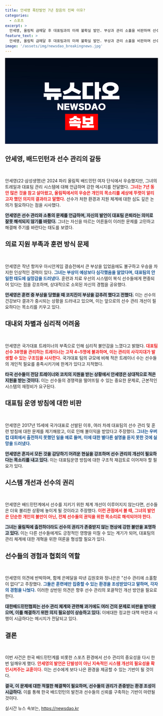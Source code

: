 ```yaml
---
title: 안세영 폭탄발언 7년 참음의 진짜 이유?
categories:
  - 스포츠
excerpt: >
  안세영, 올림픽 금메달 후 대표팀과의 미래 불확실 발언. 부상과 관리 소홀을 비판하며 선수 보호와 소통의 필요성을 강조했다. 국가대표의 시스템에 대해 강한 불만을 드러낸 그녀의 발언에 배드민턴계가 술렁이고 있다.
feature_text: >
  안세영, 올림픽 금메달 후 대표팀과의 미래 불확실 발언. 부상과 관리 소홀을 비판하며 선수 보호와 소통의 필요성을 강조했다. 국가대표의 시스템에 대해 강한 불만을 드러낸 그녀의 발언에 배드민턴계가 술렁이고 있다.
image: '/assets/img/newsdao_breakingnews.jpg'
---
```


<p><img src="/assets/img/newsdao_breakingnews.jpg" alt="cryptoinkorea 속보" /></p>

<h2 data-ke-size="size26">안세영, 배드민턴과 선수 관리의 갈등</h2>

<p data-ke-size="size16">&nbsp;</p>

<p>안세영(22·삼성생명)은 2024 파리 올림픽 배드민턴 여자 단식에서 우승했지만, 그녀의 트레일과 대표팀 관리 시스템에 대해 언급하며 강한 메시지를 전달했다. <b><span style="color: #ee2323;">그녀는 7년 동안 많은 것을 참고 살아왔고, 올림픽에서의 우승은 개인의 목소리를 세상에 뚜렷이 알리고자 했던 의지의 결과라고 말했다.</span></b> 선수가 처한 환경과 지원 체계에 대한 심도 깊은 논의가 필요하다는 점을 시사했다.</p>

<p><b><span style="background-color: #21538527;">안세영은 선수 관리와 소통의 문제를 언급하며, 자신의 발언이 대표팀 은퇴라는 의미로 잘못 해석되지 않기를 바랐다.</span></b> 그녀는 자신을 따르는 어른들이 이러한 문제를 고민하고 해결해 주기를 바란다는 태도를 보였다.</p>

<h2 data-ke-size="size26">의료 지원 부족과 훈련 방식 문제</h2>

<p data-ke-size="size16">&nbsp;</p>

<p>안세영은 작년 항저우 아시안게임 결승전에서 큰 부상을 입었음에도 불구하고 우승을 차지한 인상적인 경력이 있다. <b><span style="color: #1a5490;">그녀는 부상이 예상보다 심각했음을 알았다며, 대표팀의 안일한 태도에 실망감을 드러냈다.</span></b> 훈련과 치료 우선의 시스템이 복식 선수들에게 편중되어 있다는 점을 강조하며, 상대적으로 소외된 자신의 경험을 공유했다.</p>

<p><b><span style="background-color: #21538527;">안세영은 훈련 중 부상을 당했을 때 코치진이 부상을 감추려 했다고 전했다.</span></b> 이는 선수의 건강보다 결과가 중시되는 상황을 드러내고 있으며, 이는 앞으로의 선수 관리 개선이 필요하다는 목소리를 키우고 있다.</p>

<h2 data-ke-size="size26">대내외 차별과 심리적 어려움</h2>

<p data-ke-size="size16">&nbsp;</p>

<p>안세영은 국가대표 트레이너의 부족으로 인해 심리적 불안감을 느꼈다고 밝혔다. <b><span style="color: #ee2323;">대표팀 선수 38명을 관리하는 트레이너는 고작 4~5명에 불과하며, 이는 관리의 사각지대가 발생할 수 있는 구조임을 시사한다.</span></b> 국가대표 팀의 규모에 비해 적은 트레이너 수는 선수들의 개인적 필요를 충족시키기에 한계가 있다고 지적했다.</p>

<p><b><span style="background-color: #21538527;">타국 선수들이 전담 트레이너와 코치의 지원을 받는 상황에서 안세영은 상대적으로 적은 지원을 받는 것이다.</span></b> 이는 선수들의 경쟁력을 떨어뜨릴 수 있는 중요한 문제로, 근본적인 시스템의 재정비가 요구된다.</p>

<h2 data-ke-size="size26">대표팀 운영 방침에 대한 비판</h2>

<p data-ke-size="size16">&nbsp;</p>

<p>안세영은 2017년 15세에 국가대표로 선발된 이후, 여러 차례 대표팀의 선수 관리 및 훈련 방침에 대한 문제를 제기해왔고, 이로 인해 불이익을 받았다고 주장했다. <b><span style="color: #1a5490;">그녀는 우버컵 대회에서 출전하지 못했던 일을 예로 들며, 이에 대한 별다른 설명을 듣지 못한 것에 실망을 드러냈다.</span></b></p>

<p><b><span style="background-color: #21538527;">안세영은 혼자서 모든 것을 감당하기 어려운 현실을 강조하며 선수 관리의 개선이 필요하다는 목소리를 내고 있다.</span></b> 이는 대표팀운영 방침에 대한 구조적 재검토로 이어져야 할 필요가 있다.</p>

<h2 data-ke-size="size26">시스템 개선과 선수의 권리</h2>

<p data-ke-size="size16">&nbsp;</p>

<p>안세영은 배드민턴계에서 선수를 지키기 위한 체계 개선이 이루어지지 않는다면, 선수들은 더욱 불리한 상황에 놓이게 될 것이라고 주장했다. <b><span style="color: #ee2323;">이런 관점에서 볼 때, 그녀의 발언은 단순한 개인의 불만이 아닌, 전체 선수들의 권익을 위한 목소리로 해석되어야 한다.</span></b></p>

<p><b><span style="background-color: #21538527;">그녀는 올림픽에 출전하더라도 선수의 권리가 존중받지 않는 현상에 강한 불만을 표명하고 있다.</span></b> 이는 다른 선수들에게도 긍정적인 영향을 미칠 수 있는 계기가 되어, 대표팀의 관리 체계에 대한 개혁을 위한 여론을 형성할 필요가 있다.</p>

<h2 data-ke-size="size26">선수들의 경험과 협회의 역할</h2>

<p data-ke-size="size16">&nbsp;</p>

<p>안세영의 의견에 반박하며, 함께 은메달을 따낸 김원호와 정나은은 "선수 관리에 소홀함이 없다"고 주장했다. <b><span style="color: #1a5490;">그들은 훈련에만 집중할 수 있는 환경을 조성받았다고 말하며, 각자의 경험을 나눴다.</span></b> 이러한 상반된 의견은 향후 선수 관리의 포괄적인 개선 방안을 필요로 한다.</p>

<p><b><span style="background-color: #21538527;">대한배드민턴협회는 선수 관리 체계와 관련해 과거에도 여러 건의 문제로 비판을 받아왔으며, 이를 해결하기 위한 의지 필요성이 상승하고 있다.</span></b> 이에대한 정교한 대책 마련과 시행이 시급하다는 메시지가 전달되고 있다.</p>

<h2 data-ke-size="size26">결론</h2>

<p data-ke-size="size16">&nbsp;</p>

<p>이번 사건은 한국 배드민턴계를 비롯한 스포츠 환경에서 선수 관리의 중요성을 다시 한번 일깨우게 했다. <b><span style="color: #ee2323;">안세영의 발언은 단발성이 아닌 지속적인 시스템 개선의 필요성을 확인시켜주는 교훈이다.</span></b> 이는 선수에게 보다 나은 환경을 제공할 수 있는 기반이 될 것이다.</p>

<p><b><span style="background-color: #21538527;">결국, 이 문제에 대한 적절한 해결책이 필요하며, 선수들의 권리가 존중받는 환경 조성이 시급하다.</span></b> 이를 통해 한국 배드민턴의 발전과 선수들의 신뢰를 구축하는 기반이 마련될 것이다.</p>
실시간 뉴스 속보는, <a href="https://newsdao.kr" rel="dofollow">https://newsdao.kr</a>


